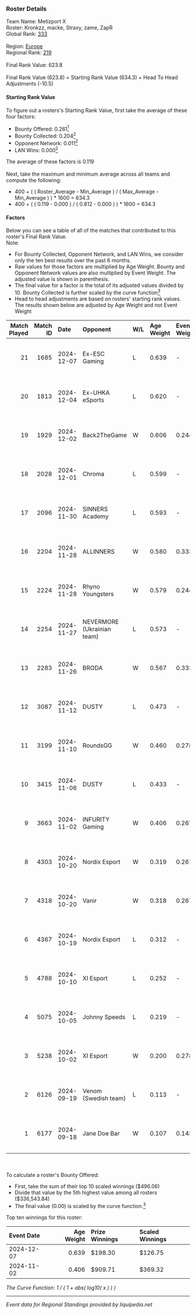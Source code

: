 ### Roster Details<br />
Team Name: Metizport X<br />
Roster: Kronkzz, macke, Straxy, zame, ZapR<br />
Global Rank: [333](../../standings_global_2025_03_01.md)<br />
<br />
Region: [Europe]( ../../standings_europe_2025_03_01.md)<br />
Regional Rank: [219]( ../../standings_europe_2025_03_01.md)<br />
<br />
Final Rank Value:  623.8<br />
<br />
Final Rank Value (623.8) = Starting Rank Value (634.3) + Head To Head Adjustments (-10.5)<br />

#### Starting Rank Value<br />
To figure out a rosters's Starting Rank Value, first take the average of these four factors:<br />
- Bounty Offered: 0.261[<sup>1</sup>](#table2)
- Bounty Collected: 0.204[<sup>2</sup>](#table1)
- Opponent Network: 0.011[<sup>2</sup>](#table1)
- LAN Wins: 0.000[<sup>2</sup>](#table1)

The average of these factors is 0.119<br />
<br />
Next, take the maximum and minimum average across all teams and compute the following:<br />
- 400 + ( ( Roster_Average - Min_Average ) / ( Max_Average - Min_Average ) ) * 1600 = 634.3
- 400 + ( ( 0.119 - 0.000 ) / ( 0.812 - 0.000 ) ) * 1600 = 634.3


#### Factors<br />
Below you can see a table of all of the matches that contributed to this roster's Final Rank Value.<br />
Note:<br />

- For Bounty Collected, Opponent Network, and LAN Wins, we consider only the ten best results over the past 6 months.
- Raw values for those factors are multiplied by Age Weight. Bounty and Opponent Network values are also multiplied by Event Weight. The adjusted value is shown in parenthesis.
- The final value for a factor is the total of its adjusted values divided by 10. Bounty Collected is further scaled by the curve function[<sup>3</sup>](#curveFunction)
- Head to head adjustments are based on rosters' starting rank values. The results shown below are adjusted by Age Weight and not Event Weight
<span id="table1"></span><br />


| Match Played | Match ID | Date       | Opponent                   | W/L | Age Weight | Event Weight | Bounty Collected | Opponent Network | LAN Wins  | H2H Adj. | Roster                             |
| -: | -: | :- | :- | :- | :- | :- | :- | :- | :- | -: | :- |
|           21 |     1685 | 2024-12-07 | Ex-ESC Gaming              | L   | 0.639      | -            | -                | -                | -         |    -8.35 | Kronkzz, macke, Straxy, zame, ZapR |
|           20 |     1813 | 2024-12-04 | Ex-UHKA eSports            | L   | 0.620      | -            | -                | -                | -         |   -12.91 | Kronkzz, macke, Straxy, zame, ZapR |
|           19 |     1929 | 2024-12-02 | Back2TheGame               | W   | 0.606      | 0.244        | 0.001 (0.000)    | 0.266 (0.039)    | 0 (0.000) |    12.05 | Kronkzz, macke, Straxy, zame, ZapR |
|           18 |     2028 | 2024-12-01 | Chroma                     | L   | 0.599      | -            | -                | -                | -         |    -8.37 | Kronkzz, macke, Straxy, zame, ZapR |
|           17 |     2096 | 2024-11-30 | SINNERS Academy            | L   | 0.593      | -            | -                | -                | -         |    -7.47 | Kronkzz, macke, Straxy, zame, ZapR |
|           16 |     2204 | 2024-11-28 | ALLINNERS                  | W   | 0.580      | 0.333        | 0.002 (0.000)    | 0.165 (0.032)    | 0 (0.000) |    11.23 | Kronkzz, macke, Straxy, zame, ZapR |
|           15 |     2224 | 2024-11-28 | Rhyno Youngsters           | W   | 0.579      | 0.244        | 0.003 (0.000)    | 0.133 (0.019)    | 0 (0.000) |    11.52 | Kronkzz, macke, Straxy, zame, ZapR |
|           14 |     2254 | 2024-11-27 | NEVERMORE (Ukrainian team) | L   | 0.573      | -            | -                | -                | -         |    -5.95 | Kronkzz, macke, Straxy, zame, ZapR |
|           13 |     2283 | 2024-11-26 | BRODA                      | W   | 0.567      | 0.333        | 0.000 (0.000)    | 0.031 (0.006)    | 0 (0.000) |     5.61 | Kronkzz, macke, Straxy, zame, ZapR |
|           12 |     3087 | 2024-11-12 | DUSTY                      | L   | 0.473      | -            | -                | -                | -         |    -7.07 | Kronkzz, Macke, Straxy, zame, ZapR |
|           11 |     3199 | 2024-11-10 | RoundsGG                   | W   | 0.460      | 0.278        | 0.000 (0.000)    | 0.039 (0.005)    | 0 (0.000) |     4.48 | Kronkzz, Macke, Straxy, zame, ZapR |
|           10 |     3415 | 2024-11-06 | DUSTY                      | L   | 0.433      | -            | -                | -                | -         |    -6.47 | Kronkzz, Macke, Straxy, zame, ZapR |
|            9 |     3663 | 2024-11-02 | INFURITY Gaming            | W   | 0.406      | 0.267        | 0.001 (0.000)    | 0.032 (0.003)    | 0 (0.000) |     5.84 | Brave, Macke, Straxy, zame, ZapR   |
|            8 |     4303 | 2024-10-20 | Nordix Esport              | W   | 0.319      | 0.267        | 0.000 (0.000)    | 0.016 (0.001)    | 0 (0.000) |     4.62 | Brave, Macke, Straxy, zame, ZapR   |
|            7 |     4318 | 2024-10-20 | Vanir                      | W   | 0.318      | 0.267        | 0.000 (0.000)    | 0.000 (0.000)    | 0 (0.000) |     2.21 | Brave, Macke, Straxy, zame, ZapR   |
|            6 |     4367 | 2024-10-19 | Nordix Esport              | L   | 0.312      | -            | -                | -                | -         |    -5.31 | Brave, Macke, Straxy, zame, ZapR   |
|            5 |     4788 | 2024-10-10 | XI Esport                  | L   | 0.252      | -            | -                | -                | -         |    -5.25 | Kronkzz, Macke, Straxy, zame, ZapR |
|            4 |     5075 | 2024-10-05 | Johnny Speeds              | L   | 0.219      | -            | -                | -                | -         |    -1.24 | Kronkzz, Macke, Straxy, zame, ZapR |
|            3 |     5238 | 2024-10-02 | XI Esport                  | W   | 0.200      | 0.278        | 0.000 (0.000)    | 0.125 (0.007)    | 0 (0.000) |     2.13 | Kronkzz, Macke, Straxy, zame, ZapR |
|            2 |     6126 | 2024-09-19 | Venom (Swedish team)       | L   | 0.113      | -            | -                | -                | -         |    -2.52 | Kronkzz, Macke, Straxy, zame, ZapR |
|            1 |     6177 | 2024-09-18 | Jane Doe Bar               | W   | 0.107      | 0.143        | 0.000 (0.000)    | 0.000 (0.000)    | 0 (0.000) |     0.71 | Kronkzz, Macke, Straxy, zame, ZapR |

<br />
<span id="table2"></span><br />
To calculate a roster's Bounty Offered:<br />

- First, take the sum of their top 10 scaled winnings ($496.06)
- Divide that value by the 5th highest value among all rosters ($336,543.84)
- The final value (0.00) is scaled by the curve function.[<sup>3</sup>](#curveFunction)

Top ten winnings for this roster:<br />

| Event Date | Age Weight | Prize Winnings | Scaled Winnings |
| :- | -: | :- | :- |
| 2024-12-07 |      0.639 | $198.30        | $126.75         |
| 2024-11-02 |      0.406 | $909.71        | $369.32         |


<span id="curveFunction"></span>_The Curve Function: 1 / ( 1 + abs( log10( x ) ) )_<br />

---
_Event data for Regional Standings provided by liquipedia.net_<br />
